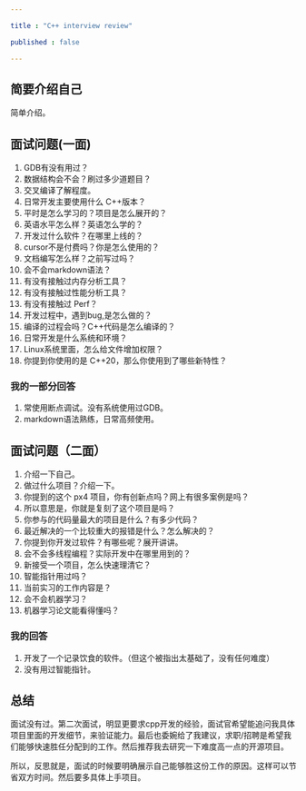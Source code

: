 ```yaml
---

title : "C++ interview review"

published : false

---
```


## 简要介绍自己

简单介绍。

## 面试问题(一面)

1. GDB有没有用过？
2. 数据结构会不会？刷过多少道题目？
3. 交叉编译了解程度。
4. 日常开发主要使用什么 C++版本？
5. 平时是怎么学习的？项目是怎么展开的？
6. 英语水平怎么样？英语怎么学的？
7. 开发过什么软件？在哪里上线的？
8. cursor不是付费吗？你是怎么使用的？
9. 文档编写怎么样？之前写过吗？
10. 会不会markdown语法？
11. 有没有接触过内存分析工具？
12. 有没有接触过性能分析工具？
13. 有没有接触过 Perf？
14. 开发过程中，遇到bug,是怎么做的？
15. 编译的过程会吗？C++代码是怎么编译的？
16. 日常开发是什么系统和环境？
17. Linux系统里面，怎么给文件增加权限？
18. 你提到你使用的是 C++20，那么你使用到了哪些新特性？

### 我的一部分回答

1. 常使用断点调试。没有系统使用过GDB。
2. markdown语法熟练，日常高频使用。


## 面试问题（二面）

1. 介绍一下自己。
2. 做过什么项目？介绍一下。
3. 你提到的这个 px4 项目，你有创新点吗？网上有很多案例是吗？
4. 所以意思是，你就是复刻了这个项目是吗？
4. 你参与的代码量最大的项目是什么？有多少代码？
5. 最近解决的一个比较重大的报错是什么？怎么解决的？
6. 你提到你开发过软件？有哪些呢？展开讲讲。
7. 会不会多线程编程？实际开发中在哪里用到的？
8. 新接受一个项目，怎么快速理清它？
9. 智能指针用过吗？
10. 当前实习的工作内容是？
11. 会不会机器学习？
12. 机器学习论文能看得懂吗？

### 我的回答

1. 开发了一个记录饮食的软件。（但这个被指出太基础了，没有任何难度）
2. 没有用过智能指针。

## 总结

面试没有过。第二次面试，明显更要求cpp开发的经验，面试官希望能追问我具体项目里面的开发细节，来验证能力。最后也委婉给了我建议，求职/招聘是希望我们能够快速胜任分配到的工作。然后推荐我去研究一下难度高一点的开源项目。

所以，反思就是，面试的时候要明确展示自己能够胜这份工作的原因。这样可以节省双方时间。然后要多具体上手项目。

